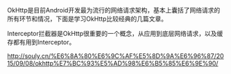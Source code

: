 OkHttp是目前Android开发最为流行的网络请求架构，基本上囊括了网络请求的所有环节和情况，下面是学习OkHttp比较经典的几篇文章。

Interceptor拦截器是OkHttp很重要的一个概念，从应用到底层网络请求，以及缓存都有用到Interceptor。

http://souly.cn/%E6%8A%80%E6%9C%AF%E5%8D%9A%E6%96%87/2015/09/08/okhttp%E7%BC%93%E5%AD%98%E6%B5%85%E6%9E%90/

